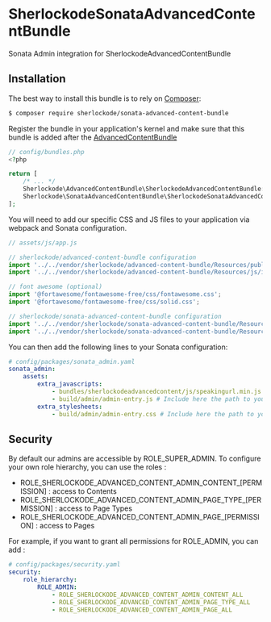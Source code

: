 SherlockodeSonataAdvancedContentBundle
======================================

Sonata Admin integration for SherlockodeAdvancedContentBundle

## Installation

The best way to install this bundle is to rely on [Composer](https://getcomposer.org/):

```bash
$ composer require sherlockode/sonata-advanced-content-bundle
```

Register the bundle in your application's kernel and make sure that this bundle is added
after the [AdvancedContentBundle](https://github.com/sherlockode/advanced-content-bundle)

```php
// config/bundles.php
<?php

return [
    /* ... */
    Sherlockode\AdvancedContentBundle\SherlockodeAdvancedContentBundle::class => ['all' => true],
    Sherlockode\SonataAdvancedContentBundle\SherlockodeSonataAdvancedContentBundle::class => ['all' => true],
];
```

You will need to add our specific CSS and JS files to your application via webpack and Sonata configuration.

```js
// assets/js/app.js

// sherlockode/advanced-content-bundle configuration
import '../../vendor/sherlockode/advanced-content-bundle/Resources/public/css/index.scss';
import '../../vendor/sherlockode/advanced-content-bundle/Resources/js/index.js';

// font awesome (optional)
import '@fortawesome/fontawesome-free/css/fontawesome.css';
import '@fortawesome/fontawesome-free/css/solid.css';

// sherlockode/sonata-advanced-content-bundle configuration
import '../../vendor/sherlockode/sonata-advanced-content-bundle/Resources/js/acb-sonata.js';
import '../../vendor/sherlockode/sonata-advanced-content-bundle/Resources/css/acb-sonata.scss';
```

You can then add the following lines to your Sonata configuration:

```yaml
# config/packages/sonata_admin.yaml
sonata_admin:
    assets:
        extra_javascripts:
            - bundles/sherlockodeadvancedcontent/js/speakingurl.min.js
            - build/admin/admin-entry.js # Include here the path to your webpack generated admin js file
        extra_stylesheets:
            - build/admin/admin-entry.css # Include here the path to your webpack generated admin css file
```

## Security

By default our admins are accessible by ROLE_SUPER_ADMIN. 
To configure your own role hierarchy, you can use the roles : 
- ROLE_SHERLOCKODE_ADVANCED_CONTENT_ADMIN_CONTENT_[PERMISSION] : access to Contents
- ROLE_SHERLOCKODE_ADVANCED_CONTENT_ADMIN_PAGE_TYPE_[PERMISSION] : access to Page Types
- ROLE_SHERLOCKODE_ADVANCED_CONTENT_ADMIN_PAGE_[PERMISSION] : access to Pages

For example, if you want to grant all permissions for ROLE_ADMIN, you can add : 
```yaml
# config/packages/security.yaml
security:
    role_hierarchy:
        ROLE_ADMIN:
            - ROLE_SHERLOCKODE_ADVANCED_CONTENT_ADMIN_CONTENT_ALL
            - ROLE_SHERLOCKODE_ADVANCED_CONTENT_ADMIN_PAGE_TYPE_ALL
            - ROLE_SHERLOCKODE_ADVANCED_CONTENT_ADMIN_PAGE_ALL
```
